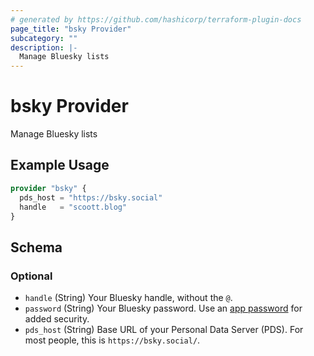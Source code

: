 ```yaml
---
# generated by https://github.com/hashicorp/terraform-plugin-docs
page_title: "bsky Provider"
subcategory: ""
description: |-
  Manage Bluesky lists
---
```


# bsky Provider

Manage Bluesky lists

## Example Usage

```terraform
provider "bsky" {
  pds_host = "https://bsky.social"
  handle   = "scoott.blog"
}
```

<!-- schema generated by tfplugindocs -->
## Schema

### Optional

- `handle` (String) Your Bluesky handle, without the `@`.
- `password` (String) Your Bluesky password. Use an [app password](https://bsky.app/settings/app-passwords) for added security.
- `pds_host` (String) Base URL of your Personal Data Server (PDS). For most people, this is `https://bsky.social/`.
